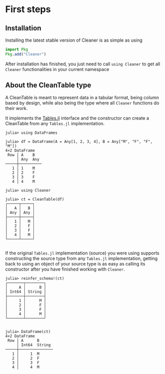 # First steps

## Installation
Installing the latest stable version of Cleaner is as simple as using
```julia
import Pkg
Pkg.add("Cleaner")
```

After installation has finished, you just need to call `using Cleaner` to get all `Cleaner` functionalities in your current namespace

## About the CleanTable type
A CleanTable is meant to represent data in a tabular format, being column based by design, while also being the type where all `Cleaner` functions do their work.

It implements the [Tables.jl](https://github.com/JuliaData/Tables.jl) interface and the constructor can create a CleanTable from any `Tables.jl` implementation.

```jldoctest cleantable
julia> using DataFrames

julia> df = DataFrame(A = Any[1, 2, 3, 4], B = Any["M", "F", "F", "M"])
4×2 DataFrame
 Row │ A    B
     │ Any  Any
─────┼──────────
   1 │ 1    M
   2 │ 2    F
   3 │ 3    F
   4 │ 4    M

julia> using Cleaner

julia> ct = CleanTable(df)
┌─────┬─────┐
│   A │   B │
│ Any │ Any │
├─────┼─────┤
│   1 │   M │
│   2 │   F │
│   3 │   F │
│   4 │   M │
└─────┴─────┘


```

If the original `Tables.jl` implementation (source) you were using supports constructing the source type from any `Tables.jl` implementation, 
getting back to using an object of your source type is as easy as calling its constructor after you have finished working with `Cleaner`.

```jldoctest cleantable
julia> reinfer_schema!(ct)
┌───────┬────────┐
│     A │      B │
│ Int64 │ String │
├───────┼────────┤
│     1 │      M │
│     2 │      F │
│     3 │      F │
│     4 │      M │
└───────┴────────┘


julia> DataFrame(ct)
4×2 DataFrame
 Row │ A      B
     │ Int64  String
─────┼───────────────
   1 │     1  M
   2 │     2  F
   3 │     3  F
   4 │     4  M

```
